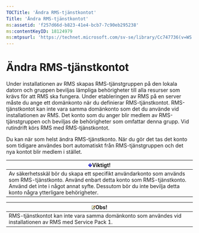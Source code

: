 ```yaml
---
TOCTitle: 'Ändra RMS-tjänstkontot'
Title: 'Ändra RMS-tjänstkontot'
ms:assetid: 'f257d66d-b823-41e4-bcb7-7c90eb295238'
ms:contentKeyID: 18124979
ms:mtpsurl: 'https://technet.microsoft.com/sv-se/library/Cc747736(v=WS.10)'
---
```


Ändra RMS-tjänstkontot
======================

Under installationen av RMS skapas RMS-tjänstgruppen på den lokala datorn och gruppen beviljas lämpliga behörigheter till alla resurser som krävs för att RMS ska fungera. Under etableringen av RMS på en server måste du ange ett domänkonto när du definierar RMS-tjänstkontot. RMS-tjänstkontot kan inte vara samma domänkonto som det du använde vid installationen av RMS. Det konto som du anger blir medlem av RMS-tjänstgruppen och beviljas de behörigheter som omfattar denna grupp. Vid rutindrift körs RMS med RMS-tjänstkontot.

Du kan när som helst ändra RMS-tjänstkonto. När du gör det tas det konto som tidigare användes bort automatiskt från RMS-tjänstgruppen och det nya kontot blir medlem i stället.

| ![](images/Cc747736.Important(WS.10).gif)Viktigt!                                                                                                                                                                          |
|---------------------------------------------------------------------------------------------------------------------------------------------------------------------------------------------------------------------------------------------------------|
| Av säkerhetsskäl bör du skapa ett specifikt användarkonto som används som RMS-tjänstkonto. Använd enbart detta konto som RMS-tjänstkonto. Använd det inte i något annat syfte. Dessutom bör du inte bevilja detta konto några ytterligare behörigheter. |

| ![](images/Cc747736.note(WS.10).gif)Obs!                                      |
|------------------------------------------------------------------------------------------------------------|
| RMS-tjänstkontot kan inte vara samma domänkonto som användes vid installationen av RMS med Service Pack 1. |
